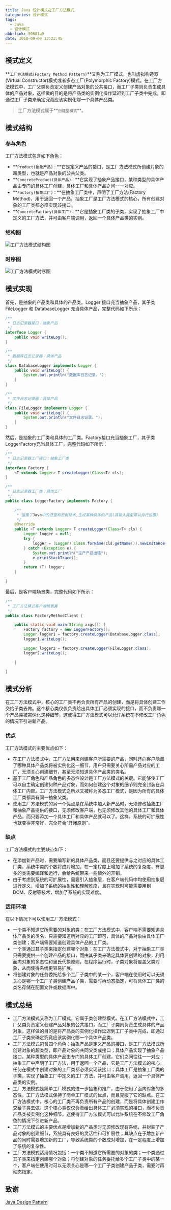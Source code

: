 ```yaml
---
title: Java 设计模式之工厂方法模式
categories: 设计模式
tags:
  - Java
  - 设计模式
abbrlink: 90801a9
date: 2018-09-09 13:22:45
---
```


## 模式定义 ##
**`工厂方法模式(Factory Method Pattern)`**又称为工厂模式，也叫虚拟构造器(Virtual Constructor)模式或者多态工厂(Polymorphic Factory)模式。在工厂方法模式中，工厂父类负责定义创建产品对象的公共接口，而工厂子类则负责生成具体的产品对象，这样做的目的是将产品类的实例化操作延迟到工厂子类中完成，即通过工厂子类来确定究竟应该实例化哪一个具体产品类。

> 工厂方法模式属于**`创建型模式`**。

## 模式结构 ##
### 参与角色 ###
工厂方法模式包含如下角色：
 - **`Product(抽象产品)：`**它是定义产品的接口，是工厂方法模式所创建对象的超类型，也就是产品对象的公共父类。
 - **`ConcreteProduct(具体产品)：`**它实现了抽象产品接口，某种类型的具体产品由专门的具体工厂创建，具体工厂和具体产品之间一一对应。
 - **`Factory(抽象工厂)：`**在抽象工厂类中，声明了工厂方法(Factory Method)，用于返回一个产品。抽象工厂是工厂方法模式的核心，所有创建对象的工厂类都必须实现该接口。
 - **`ConcreteFactory(具体工厂)：`**它是抽象工厂类的子类，实现了抽象工厂中定义的工厂方法，并可由客户端调用，返回一个具体产品类的实例。

### 结构图 ###
![工厂方法模式结构图](https://lyl873825813.github.io/medias/design_pattern/factorymethod_uml.jpg)

### 时序图 ###
![工厂方法模式时序图](https://lyl873825813.github.io/medias/design_pattern/factorymethod_seq.jpg)

## 模式实现 ##
首先，是抽象的产品类和具体的产品类。Logger 接口充当抽象产品，其子类 FileLogger 和 DatabaseLogger 充当具体产品，完整代码如下所示：
```java
/**
 * 日志记录器接口：抽象产品
 */
interface Logger {
    public void writeLog();
}
```

```java
/**
 * 数据库日志记录器：具体产品
 */
class DatabaseLogger implements Logger {
    public void writeLog() {
        System.out.println("数据库日志记录。");
    }
}
```

```java
/**
 * 文件日志记录器：具体产品
 */
class FileLogger implements Logger {
    public void writeLog() {
        System.out.println("文件日志记录。");
    }
}
```

然后，是抽象的工厂类和具体的工厂类。Factory接口充当抽象工厂，其子类LoggerFactory充当具体工厂，完整代码如下所示：
```java
/**
 * 日志记录器工厂接口：抽象工厂类
 */
interface Factory {
    <T extends Logger> T createLogger(Class<T> cls);
}
```

```java
/**
 * 日志记录器工厂类：具体工厂
 */
public class LoggerFactory implements Factory {

    /**
     * 运用了Java中的泛型和反射技术,生成某种具体的产品(其输入类型可以自行设置)
     */
    @Override
    public <T extends Logger> T createLogger(Class<T> cls) {
        Logger logger = null;
        try {
            logger = (Logger) Class.forName(cls.getName()).newInstance();
        } catch (Exception e) {
            System.out.println("生产产品出错");
            e.printStackTrace();
        }
        return (T) logger;
    }

}
```

最后，是客户端场景类，完整代码如下所示：
```java
/**
 * 工厂方法模式客户端场景类
 */
public class FactoryMethodClient {

    public static void main(String args[]) {
        Factory factory = new LoggerFactory();
        Logger logger1 = factory.createLogger(DatabaseLogger.class);
        logger1.writeLog();

        Logger logger2 = factory.createLogger(FileLogger.class);
        logger2.writeLog();

    }

}
```

## 模式分析 ##
在工厂方法模式中，核心的工厂类不再负责所有产品的创建，而是将具体创建工作交给子类去做。这个核心类仅仅负责给出具体工厂必须实现的接口，而不负责哪一个产品类被实例化这种细节，这使得工厂方法模式可以允许系统在不修改工厂角色的情况下引进新产品。

### 优点 ###
工厂方法模式的主要优点如下：
 - 在工厂方法模式中，工厂方法用来创建客户所需要的产品，同时还向客户隐藏了哪种具体产品类将被实例化这一细节，用户只需要关心所需产品对应的工厂，无须关心创建细节，甚至无须知道具体产品类的类名。
 - 基于工厂角色和产品角色的多态性设计是工厂方法模式的关键。它能够使工厂可以自主确定创建何种产品对象，而如何创建这个对象的细节则完全封装在具体工厂内部。工厂方法模式之所以又被称为多态工厂模式，是因为所有的具体工厂类都具有同一抽象父类。
 - 使用工厂方法模式的另一个优点是在系统中加入新产品时，无须修改抽象工厂和抽象产品提供的接口，无须修改客户端，也无须修改其他的具体工厂和具体产品，而只要添加一个具体工厂和具体产品就可以了。这样，系统的可扩展性也就变得非常好，完全符合“开闭原则”。

### 缺点 ###
工厂方法模式的主要缺点如下：
 - 在添加新产品时，需要编写新的具体产品类，而且还要提供与之对应的具体工厂类，系统中类的个数将成对增加，在一定程度上增加了系统的复杂度，有更多的类需要编译和运行，会给系统带来一些额外的开销。
 - 由于考虑到系统的可扩展性，需要引入抽象层，在客户端代码中均使用抽象层进行定义，增加了系统的抽象性和理解难度，且在实现时可能需要用到DOM、反射等技术，增加了系统的实现难度。

### 适用环境 ###
在以下情况下可以使用工厂方法模式：
 - 一个类不知道它所需要的对象的类：在工厂方法模式中，客户端不需要知道具体产品类的类名，只需要知道所对应的工厂即可，具体的产品对象由具体工厂类创建；客户端需要知道创建具体产品的工厂类。
 - 一个类通过其子类来指定创建哪个对象：在工厂方法模式中，对于抽象工厂类只需要提供一个创建产品的接口，而由其子类来确定具体要创建的对象，利用面向对象的多态性和里氏代换原则，在程序运行时，子类对象将覆盖父类对象，从而使得系统更容易扩展。
 - 将创建对象的任务委托给多个工厂子类中的某一个，客户端在使用时可以无须关心是哪一个工厂子类创建产品子类，需要时再动态指定，可将具体工厂类的类名存储在配置文件或数据库中。

## 模式总结 ##
 - 工厂方法模式又称为工厂模式，它属于类创建型模式。在工厂方法模式中，工厂父类负责定义创建产品对象的公共接口，而工厂子类则负责生成具体的产品对象，这样做的目的是将产品类的实例化操作延迟到工厂子类中完成，即通过工厂子类来确定究竟应该实例化哪一个具体产品类。
 - 工厂方法模式包含四个角色：抽象产品是定义产品的接口，是工厂方法模式所创建对象的超类型，即产品对象的共同父类或接口；具体产品实现了抽象产品接口，某种类型的具体产品由专门的具体工厂创建，它们之间往往一一对应；抽象工厂中声明了工厂方法，用于返回一个产品，它是工厂方法模式的核心，任何在模式中创建对象的工厂类都必须实现该接口；具体工厂是抽象工厂类的子类，实现了抽象工厂中定义的工厂方法，并可由客户调用，返回一个具体产品类的实例。
 - 工厂方法模式是简单工厂模式的进一步抽象和推广。由于使用了面向对象的多态性，工厂方法模式保持了简单工厂模式的优点，而且克服了它的缺点。在工厂方法模式中，核心的工厂类不再负责所有产品的创建，而是将具体创建工作交给子类去做。这个核心类仅仅负责给出具体工厂必须实现的接口，而不负责产品类被实例化这种细节，这使得工厂方法模式可以允许系统在不修改工厂角色的情况下引进新产品。
 - 工厂方法模式的主要优点是增加新的产品类时无须修改现有系统，并封装了产品对象的创建细节，系统具有良好的灵活性和可扩展性；其缺点在于增加新产品的同时需要增加新的工厂，导致系统类的个数成对增加，在一定程度上增加了系统的复杂性。
 - 工厂方法模式适用情况包括：一个类不知道它所需要的对象的类；一个类通过其子类来指定创建哪个对象；将创建对象的任务委托给多个工厂子类中的某一个，客户端在使用时可以无须关心是哪一个工厂子类创建产品子类，需要时再动态指定。

## 致谢 ##
[Java Design Pattern](https://www.gitbook.com/book/quanke/design-pattern-java/)
